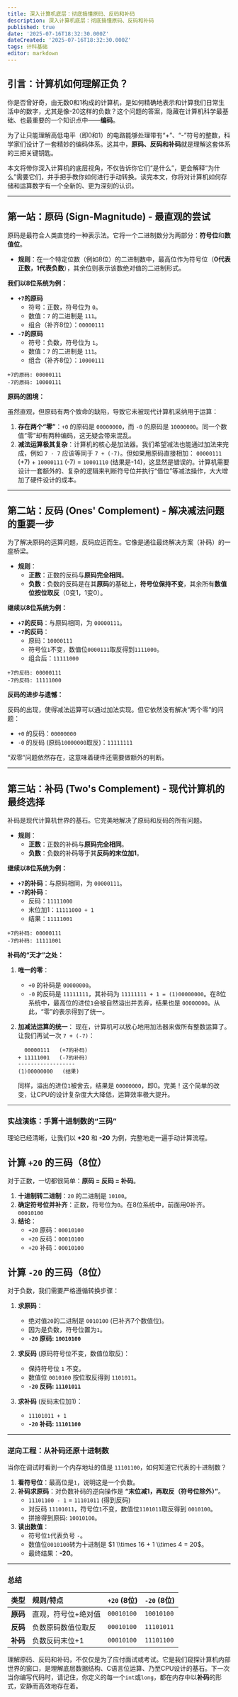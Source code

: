 ```yaml
---
title: 深入计算机底层：彻底搞懂原码、反码和补码
description: 深入计算机底层：彻底搞懂原码、反码和补码
published: true
date: '2025-07-16T18:32:30.000Z'
dateCreated: '2025-07-16T18:32:30.000Z'
tags: 计科基础
editor: markdown
---
```


## **引言：计算机如何理解正负？**

你是否曾好奇，由无数0和1构成的计算机，是如何精确地表示和计算我们日常生活中的数字，尤其是像-20这样的负数？这个问题的答案，隐藏在计算机科学最基础、也最重要的一个知识点中——**编码**。

为了让只能理解高低电平（即0和1）的电路能够处理带有“+”、“-”符号的整数，科学家们设计了一套精妙的编码体系。这其中，**原码、反码和补码**就是理解这套体系的三把关键钥匙。

本文将带你深入计算机的底层视角，不仅告诉你它们“是什么”，更会解释“为什么”需要它们，并手把手教你如何进行手动转换。读完本文，你将对计算机如何存储和运算数字有一个全新的、更为深刻的认识。

-----

## **第一站：原码 (Sign-Magnitude) - 最直观的尝试**

原码是最符合人类直觉的一种表示法。它将一个二进制数分为两部分：**符号位**和**数值位**。

* **规则**：在一个特定位数（例如8位）的二进制数中，最高位作为符号位（**0代表正数，1代表负数**），其余位则表示该数绝对值的二进制形式。

**我们以8位系统为例：**

* **`+7`的原码**
    * 符号：正数，符号位为 `0`。
    * 数值：`7` 的二进制是 `111`。
    * 组合（补齐8位）：`00000111`
* **`-7`的原码**
    * 符号：负数，符号位为 `1`。
    * 数值：`7` 的二进制是 `111`。
    * 组合（补齐8位）：`10000111`

<!-- end list -->

```
+7的原码: 00000111
-7的原码: 10000111
```

**原码的困境：**

虽然直观，但原码有两个致命的缺陷，导致它未被现代计算机采纳用于运算：

1.  **存在两个“零”**：`+0` 的原码是 `00000000`，而 `-0` 的原码是 `10000000`。同一个数值“零”却有两种编码，这无疑会带来混乱。
2.  **减法运算极其复杂**：计算机的核心是加法器。我们希望减法也能通过加法来完成，例如 `7 - 7` 应该等同于 `7 + (-7)`。但如果用原码直接相加：
    `00000111` (+7) + `10000111` (-7) = `10001110` (结果是-14)，这显然是错误的。计算机需要设计一套额外的、复杂的逻辑来判断符号位并执行“借位”等减法操作，大大增加了硬件设计的成本。

-----

## **第二站：反码 (Ones' Complement) - 解决减法问题的重要一步**

为了解决原码的运算问题，反码应运而生。它像是通往最终解决方案（补码）的一座桥梁。

* **规则**：
    * **正数**：正数的反码与**原码完全相同**。
    * **负数**：负数的反码是在其**原码**的基础上，**符号位保持不变**，其余所有**数值位按位取反**（0变1，1变0）。

**继续以8位系统为例：**

* **`+7`的反码**：与原码相同，为 `00000111`。
* **`-7`的反码**：
    * 原码：`10000111`
    * 符号位`1`不变，数值位`0000111`取反得到`1111000`。
    * 组合后：`11111000`

<!-- end list -->

```
+7的反码: 00000111
-7的反码: 11111000
```

**反码的进步与遗憾：**

反码的出现，使得减法运算可以通过加法实现。但它依然没有解决“两个零”的问题：

* `+0` 的反码：`00000000`
* `-0` 的反码 (原码`10000000`取反)：`11111111`

“双零”问题依然存在，这意味着硬件还需要做额外的判断。

-----

## **第三站：补码 (Two's Complement) - 现代计算机的最终选择**

补码是现代计算机世界的基石。它完美地解决了原码和反码的所有问题。

* **规则**：
    * **正数**：正数的补码与**原码完全相同**。
    * **负数**：负数的补码等于其**反码的末位加1**。

**继续以8位系统为例：**

* **`+7`的补码**：与原码相同，为 `00000111`。
* **`-7`的补码**：
    * 反码：`11111000`
    * 末位加1：`11111000 + 1`
    * 结果：`11111001`

<!-- end list -->

```
+7的补码: 00000111
-7的补码: 11111001
```

**补码的“天才”之处：**

1.  **唯一的零**：

    * `+0` 的补码是 `00000000`。
    * `-0` 的反码是 `11111111`，其补码为 `11111111 + 1 = (1)00000000`。在8位系统中，最高位的进位`1`会被自然溢出并丢弃，结果也是 `00000000`。从此，“零”的表示得到了统一。

2.  **加减法运算的统一**：
    现在，计算机可以放心地用加法器来做所有整数运算了。让我们再试一次 `7 + (-7)`：

    ```
      00000111   (+7的补码)
    + 11111001   (-7的补码)
    ------------------
    (1)00000000   (结果)
    ```

    同样，溢出的进位`1`被舍去，结果是 `00000000`，即0。完美！这个简单的改变，让CPU的设计复杂度大大降低，运算效率极大提升。

-----

### **实战演练：手算十进制数的“三码”**

理论已经清晰，让我们以 **+20** 和 **-20** 为例，完整地走一遍手动计算流程。

## **计算 `+20` 的三码（8位）**

对于正数，一切都很简单：**原码 = 反码 = 补码**。

1.  **十进制转二进制**：`20` 的二进制是 `10100`。
2.  **确定符号位并补齐**：正数，符号位为`0`。在8位系统中，前面用0补齐。
    `00010100`
3.  **结论**：
    * `+20` 原码：`00010100`
    * `+20` 反码：`00010100`
    * `+20` 补码：`00010100`

## **计算 `-20` 的三码（8位）**

对于负数，我们需要严格遵循转换步骤：

1.  **求原码**：

    * 绝对值`20`的二进制是 `0010100` (已补齐7个数值位)。
    * 因为是负数，符号位置为`1`。
    * **`-20` 原码: `10010100`**

2.  **求反码** (原码符号位不变，数值位取反)：

    * 保持符号位 `1` 不变。
    * 数值位 `0010100` 按位取反得到 `1101011`。
    * **`-20` 反码: `11101011`**

3.  **求补码** (反码末位加1)：

    * `11101011 + 1`
    * **`-20` 补码: `11101100`**

-----

### **逆向工程：从补码还原十进制数**

当你在调试时看到一个内存地址的值是 `11101100`，如何知道它代表的十进制数？

1.  **看符号位**：最高位是`1`，说明这是一个负数。
2.  **补码求原码**：对负数补码的逆向操作是 **“末位减1，再取反（符号位除外）”**。
    * `11101100 - 1` = `11101011` (得到反码)
    * 对反码 `11101011`，符号位`1`不变，数值位`1101011`取反得到 `0010100`。
    * 拼接得到原码: `10010100`。
3.  **读出数值**：
    * 符号位`1`代表负号 `-`。
    * 数值位`0010100`转为十进制是 $1 \\times 16 + 1 \\times 4 = 20$。
    * 最终结果：**-20**。

-----

### **总结**

| 类型 | 规则/特点 | `+20` (8位) | `-20` (8位) |
| :--- | :--- | :--- | :--- |
| **原码** | 直观，符号位+绝对值 | `00010100` | `10010100` |
| **反码** | 负数原码数值位取反 | `00010100` | `11101011` |
| **补码** | 负数反码末位+1 | `00010100` | `11101100` |

理解原码、反码和补码，不仅仅是为了应付面试或考试。它是我们窥探计算机内部世界的窗口，是理解底层数据结构、C语言位运算、乃至CPU设计的基石。下一次当你编写代码时，请记住，你定义的每一个`int`或`long`，都在内存中以**补码**的形式，安静而高效地存在着。